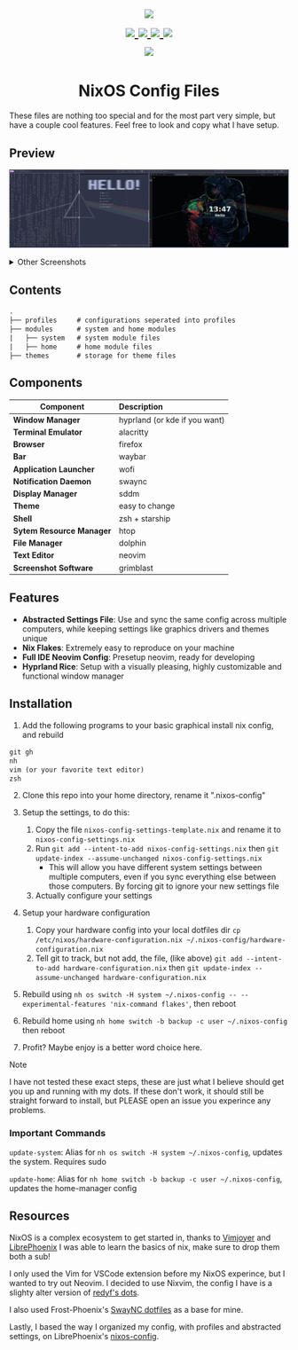 <h1 align="center">
<a href='#'><img src="https://raw.githubusercontent.com/catppuccin/catppuccin/main/assets/palette/macchiato.png" width="600px"/></a>
  <br>
  <div>
    <a href="https://github.com/johnstclair/nixos-config/issues">
        <img src="https://img.shields.io/github/issues/johnstclair/nixos-config?color=fab387&labelColor=303446&style=for-the-badge">
    </a>
    <a href="https://github.com/johnstclair/nixos-config/stargazers">
        <img src="https://img.shields.io/github/stars/johnstclair/nixos-config?color=ca9ee6&labelColor=303446&style=for-the-badge">
    </a>
    <a href="https://github.com/johnstclair/nixos-config">
        <img src="https://img.shields.io/github/repo-size/johnstclair/nixos-config?color=ea999c&labelColor=303446&style=for-the-badge">
    </a>
    <a href="https://github.com/johnstclair/nixos-config/blob/master/LICENSE">
        <img src="https://img.shields.io/static/v1.svg?style=for-the-badge&label=License&message=MIT&logoColor=ca9ee6&colorA=313244&colorB=cba6f7"/>
    </a>
    <br>
    </div>
        <img href="https://builtwithnix.org" src="https://builtwithnix.org/badge.svg"/>
   </h1>

<div align="center">
<h1>
NixOS Config Files
</h1>
</div>

These files are nothing too special and for the most part very simple, but have a couple cool features.
Feel free to look and copy what I have setup.

## Preview

![Catppuccin Fullscreen Preview](./docs/screenshots/full.png)

<details>
<summary>Other Screenshots</summary>
<br>
<div align="center">
  
![Terminal Windows](./docs/screenshots/term.png)
![D Menu](./docs/screenshots/d_menu.png)
![SwayNC](./docs/screenshots/swaync.png)

</div>
  
</details>

## Contents

```
.
├── profiles     # configurations seperated into profiles
├── modules      # system and home modules
|   ├── system   # system module files
|   ├── home     # home module files
├── themes       # storage for theme files
```

## Components

| Component                   | Description                                     |
| --------------------------- | :---------------------------------------------  |
| **Window Manager**          | hyprland (or kde if you want)                   |
| **Terminal Emulator**       | alacritty                                       |
| **Browser**                 | firefox                                         |
| **Bar**                     | waybar                                          |
| **Application Launcher**    | wofi                                            |
| **Notification Daemon**     | swaync                                          |
| **Display Manager**         | sddm                                            |
| **Theme**                   | easy to change                                  |
| **Shell**                   | zsh + starship                                  |
| **Sytem Resource Manager**  | htop                                            |
| **File Manager**            | dolphin                                         |
| **Text Editor**             | neovim                                          |
| **Screenshot Software**     | grimblast                                       |

## Features

- **Abstracted Settings File**: Use and sync the same config across multiple computers, while keeping settings like graphics drivers and themes unique
- **Nix Flakes**: Extremely easy to reproduce on your machine
- **Full IDE Neovim Config**: Presetup neovim, ready for developing
- **Hyprland Rice**: Setup with a visually pleasing, highly customizable and functional window manager
  
## Installation

1. Add the following programs to your basic graphical install nix config, and rebuild
```
git gh
nh
vim (or your favorite text editor)
zsh
```

2. Clone this repo into your home directory, rename it ".nixos-config"

3. Setup the settings, to do this:
    1. Copy the file `nixos-config-settings-template.nix` and rename it to `nixos-config-settings.nix`
    2. Run `git add --intent-to-add nixos-config-settings.nix` then `git update-index --assume-unchanged nixos-config-settings.nix`
        - This will allow you have different system settings between multiple computers, even if you sync everything else between those computers. By forcing git to ignore your new settings file
    3. Actually configure your settings

4. Setup your hardware configuration
    1. Copy your hardware config into your local dotfiles dir `cp /etc/nixos/hardware-configuration.nix ~/.nixos-config/hardware-configuration.nix`
    2. Tell git to track, but not add, the file, (like above) `git add --intent-to-add hardware-configuration.nix` then `git update-index --assume-unchanged hardware-configuration.nix`

5. Rebuild using `nh os switch -H system ~/.nixos-config -- --experimental-features 'nix-command flakes'`, then reboot

6. Rebuild home using `nh home switch -b backup -c user ~/.nixos-config` then reboot

7. Profit? Maybe enjoy is a better word choice here.

> [!NOTE]
> I have not tested these exact steps, these are just what I believe should get you up and running with my dots. If these don't work, it should still be straight forward to install, but PLEASE open an issue you experince any problems.

### Important Commands

`update-system`: Alias for `nh os switch -H system ~/.nixos-config`, updates the system. Requires sudo 

`update-home`: Alias for `nh home switch -b backup -c user ~/.nixos-config`, updates the home-manager config

## Resources

NixOS is a complex ecosystem to get started in, thanks to [Vimjoyer](https://www.youtube.com/@vimjoyer) and [LibrePhoenix](https://www.youtube.com/@librephoenix) I was able to learn the basics of nix, make sure to drop them both a sub!

I only used the Vim for VSCode extension before my NixOS experince, but I wanted to try out Neovim.  I decided to use Nixvim, the config I have is a slighty alter version of [redyf's dots](https://github.com/redyf/nixdots).

I also used Frost-Phoenix's [SwayNC dotfiles](https://github.com/Frost-Phoenix/nixos-config/tree/main/modules/home/swaync) as a base for mine.

Lastly, I based the way I organized my config, with profiles and abstracted settings, on LibrePhoenix's [nixos-config](https://github.com/librephoenix/nixos-config).
